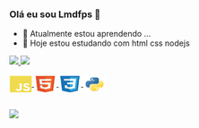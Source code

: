 ### Olá eu sou Lmdfps 👋
- 🌱 Atualmente estou aprendendo ...
- 🔭 Hoje estou estudando com html css nodejs
<!--
**a43e/a43e** is a ✨ _special_ ✨ repository because its `README.md` (this file) appears on your GitHub profile.

Here are some ideas to get you started:


- 🌱 I’m currently learning ...
-->


<!--div align="center">
  <a href="https://github.com/a43e">
  <img height="180em" src="https://github-readme-stats.vercel.app/api/top-langs/?username=a43e&layout=compact&langs_count=7&theme=dracula"/>
</div-->

<div>
  <a href="https://beacons.ai/a43e">
  <img height="180em" src="https://github-readme-stats.vercel.app/api?username=a43e&show_icons=true&theme=dark&include_all_commits=true&count_private=true"/>
  <img height="180em" src="https://github-readme-stats.vercel.app/api/top-langs/?username=a43e&layout=compact&langs_count=16&theme=dark"/>
</div>
  
<div style="display: inline_block"><br>  
  <img align="center" alt="a43e-Js" height="30" width="40" src="https://raw.githubusercontent.com/devicons/devicon/master/icons/javascript/javascript-plain.svg">
  <img align="center" alt="a43e-HTML" height="30" width="40" src="https://raw.githubusercontent.com/devicons/devicon/master/icons/html5/html5-original.svg">
  <img align="center" alt="a43e-CSS" height="30" width="40" src="https://raw.githubusercontent.com/devicons/devicon/master/icons/css3/css3-original.svg">
  <img align="center" alt="a43e-Python" height="30" width="40" src="https://raw.githubusercontent.com/devicons/devicon/master/icons/python/python-original.svg">
  </div>
  
  ##
  
  <div>
    <a href="https://instagram.com/lmdfps" target="_blank"><img src="https://img.shields.io/badge/-Instagram-%23E4405F?style=for-the-badge&logo=instagram&logoColor=white" target="_blank"></a>
    
    

    
  </div>
    
